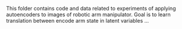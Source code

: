 This folder contains code and data related to experiments of applying autoencoders to images of robotic arm manipulator.
Goal is to learn translation between encode arm state in latent variables ...